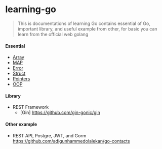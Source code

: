 # learning-go

> This is documentations of learning Go
> contains essential of Go, important library, and useful example from other,
> for basic you can learn from the official web golang

#### Essential

- [Array](https://github.com/bagus123/learning-go/tree/master/Essential/Array "Array")
- [MAP](https://github.com/bagus123/learning-go/tree/master/Essential/Map "MAP")
- [Error](https://github.com/bagus123/learning-go/tree/master/Essential/Error "Error")
- [Struct](https://github.com/bagus123/learning-go/tree/master/Essential/Struct "Struct")
- [Pointers](https://github.com/bagus123/learning-go/tree/master/Essential/Pointers "Pointers")
- [OOP](https://github.com/bagus123/learning-go/tree/master/Essential/OOP "OOP")

#### Library

- REST Framework
  - [Gin] https://github.com/gin-gonic/gin

#### Other example

- REST API, Postgre, JWT, and Gorm
  https://github.com/adigunhammedolalekan/go-contacts
